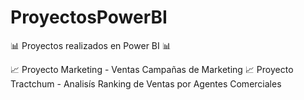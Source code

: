 # ProyectosPowerBI
📊 Proyectos realizados en Power BI 📊

📈 Proyecto Marketing - Ventas Campañas de Marketing 
📈 Proyecto Tractchum - Analisís Ranking de Ventas por Agentes Comerciales
